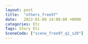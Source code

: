 ```yaml
---
layout: post
title:  "others_free97"
date:   2022-01-08 14:00:00 +0000
categories: Etc
Tags: Story Etc
SceneCode: ["scene_free97_q1_s20"]
---
```

